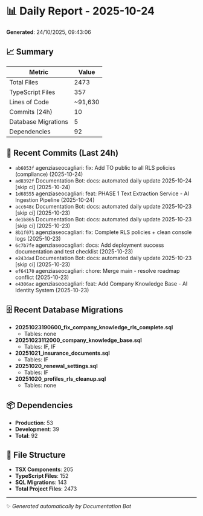 # 📊 Daily Report - 2025-10-24

**Generated**: 24/10/2025, 09:43:06

## 📈 Summary

| Metric | Value |
|--------|-------|
| Total Files | 2473 |
| TypeScript Files | 357 |
| Lines of Code | ~91,630 |
| Commits (24h) | 10 |
| Database Migrations | 5 |
| Dependencies | 92 |

## 📝 Recent Commits (Last 24h)

- `ab6053f` agenziaseocagliari: fix: Add TO public to all RLS policies (compliance) (2025-10-24)
- `ad8392f` Documentation Bot: docs: automated daily update 2025-10-24 [skip ci] (2025-10-24)
- `1d68555` agenziaseocagliari: feat: PHASE 1 Text Extraction Service - AI Ingestion Pipeline (2025-10-24)
- `acc648c` Documentation Bot: docs: automated daily update 2025-10-23 [skip ci] (2025-10-23)
- `de1b865` Documentation Bot: docs: automated daily update 2025-10-23 [skip ci] (2025-10-23)
- `8b1f071` agenziaseocagliari: fix: Complete RLS policies + clean console logs (2025-10-23)
- `6c7b7fe` agenziaseocagliari: docs: Add deployment success documentation and test checklist (2025-10-23)
- `e243dad` Documentation Bot: docs: automated daily update 2025-10-23 [skip ci] (2025-10-23)
- `ef64170` agenziaseocagliari: chore: Merge main - resolve roadmap conflict (2025-10-23)
- `e4306ac` agenziaseocagliari: feat: Add Company Knowledge Base - AI Identity System (2025-10-23)

## 🗄️ Recent Database Migrations

- **20251023190600_fix_company_knowledge_rls_complete.sql**
  - Tables: none
- **20251023112000_company_knowledge_base.sql**
  - Tables: IF, IF
- **20251021_insurance_documents.sql**
  - Tables: IF
- **20251020_renewal_settings.sql**
  - Tables: IF
- **20251020_profiles_rls_cleanup.sql**
  - Tables: none

## 📦 Dependencies

- **Production**: 53
- **Development**: 39
- **Total**: 92

## 📁 File Structure

- **TSX Components**: 205
- **TypeScript Files**: 152
- **SQL Migrations**: 143
- **Total Project Files**: 2473

---
✨ *Generated automatically by Documentation Bot*
